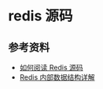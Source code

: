 # redis 源码

## 参考资料

- [如何阅读 Redis 源码](http://blog.huangz.me/diary/2014/how-to-read-redis-source-code.html)
- [Redis 内部数据结构详解](http://zhangtielei.com/posts/blog-redis-dict.html)
